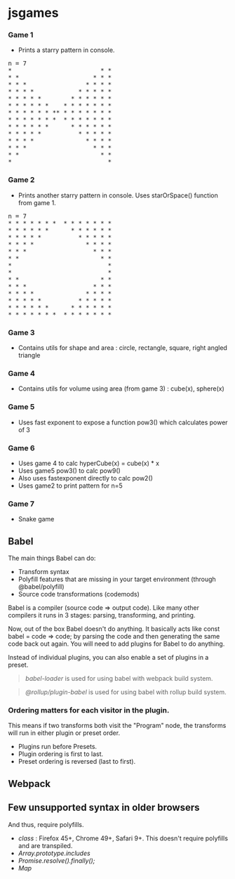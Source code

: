 # jsgames

### Game 1

- Prints a starry pattern in console.

<pre>
n = 7 
*                        * *
* *                    * * *
* * *                * * * *
* * * *            * * * * *
* * * * *        * * * * * *
* * * * * *    * * * * * * *
* * * * * * ** * * * * * * *
* * * * * * *  * * * * * * *
* * * * * *      * * * * * *
* * * * *          * * * * *
* * * *              * * * *
* * *                  * * *
* *                      * *
*                          *
</pre>

### Game 2

- Prints another starry pattern in console. Uses starOrSpace() function from game 1.

<pre>
n = 7
* * * * * * *  * * * * * * *
* * * * * *      * * * * * *
* * * * *          * * * * *
* * * *              * * * *
* * *                  * * *
* *                      * *
*                          *
*                          *
* *                      * *
* * *                  * * *
* * * *              * * * *
* * * * *          * * * * *
* * * * * *      * * * * * *
* * * * * * *  * * * * * * *
</pre>


### Game 3

- Contains utils for shape and area : circle, rectangle, square, right angled triangle

### Game 4

- Contains utils for volume using area (from game 3) : cube(x), sphere(x)

### Game 5

- Uses fast exponent to expose a function pow3() which calculates power of 3

### Game 6

- Uses game 4 to calc hyperCube(x) = cube(x) * x
- Uses game5 pow3() to calc pow9()
- Also uses fastexponent directly to calc pow2()
- Uses game2 to print pattern for n=5

### Game 7

- Snake game

## Babel

The main things Babel can do:

- Transform syntax
- Polyfill features that are missing in your target environment (through @babel/polyfill)
- Source code transformations (codemods)

Babel is a compiler (source code => output code). Like many other compilers it runs in 3 stages: parsing, transforming, and printing.

Now, out of the box Babel doesn't do anything. It basically acts like const babel = code => code; by parsing the code and then generating the same code back out again. You will need to add plugins for Babel to do anything.

Instead of individual plugins, you can also enable a set of plugins in a preset.

> *babel-loader* is used for using babel with webpack build system. 
 
> *@rollup/plugin-babel* is used for using babel with rollup build system.


### Ordering matters for each visitor in the plugin.

This means if two transforms both visit the "Program" node, the transforms will run in either plugin or preset order.

- Plugins run before Presets.
- Plugin ordering is first to last.
- Preset ordering is reversed (last to first).

## Webpack


## Few unsupported syntax in older browsers

And thus, require polyfills.

- *class* : Firefox 45+, Chrome 49+, Safari 9+. This doesn't require polyfills and are transpiled.
- *Array.prototype.includes*
- *Promise.resolve().finally();*
- *Map*
